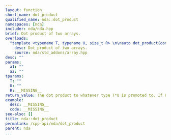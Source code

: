 ```yaml
---
layout: function
short_name: dot_product
qualified_name: nda::dot_product
namespaces: [nda]
includer: nda/nda.hpp
brief: Dot product of two arrays.
overloads:
  "template <typename T, typename U, size_t R> \n\nauto dot_product(const std::array<T, R> & a1, const std::array<U, R> & a2)":
    desc: Dot product of two arrays.
    source: nda/std_addons/array.hpp
desc: ""
params:
  a1: ""
  a2: ""
tparams:
  T: ""
  U: ""
  R: __MISSING__
return_value: The dot product to whatever type T*U is promoted to. If R = 0, return T{}
example:
  desc: __MISSING__
  code: __MISSING__
see-also: []
title: nda::dot_product
permalink: /cpp-api/nda/dot_product
parent: nda
...
```


